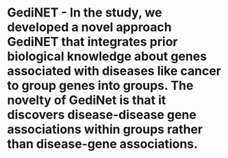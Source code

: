 # GediNET - In the study, we developed a novel approach GediNET that integrates prior biological knowledge about genes associated with diseases like cancer to group genes into groups. The novelty of GediNet is that it discovers  disease-disease gene associations within groups rather than disease-gene associations.

